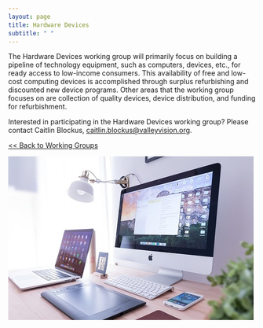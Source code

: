 ```yaml
---
layout: page
title: Hardware Devices
subtitle: " "
---
```

The Hardware Devices working group will primarily focus on building a pipeline of technology equipment, such as computers, devices, etc., for ready access to low-income consumers. This availability of free and low-cost computing devices is accomplished through surplus refurbishing and discounted new device programs. Other areas that the working group focuses on are collection of quality devices, device distribution, and funding for refurbishment.


Interested in participating in the Hardware Devices working group? Please contact Caitlin Blockus, [caitlin.blockus@valleyvision.org](mailto:jesse.flores@valleyvision.org).

[<< Back to Working Groups](/working-groups)

![](/assets/uploads/hardwaredevices.jpg)